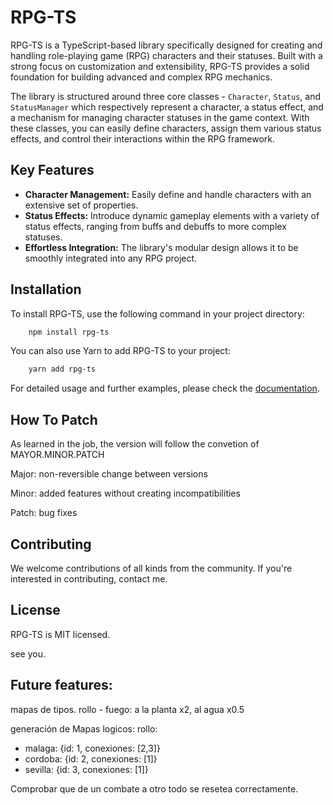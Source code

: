 # RPG-TS

RPG-TS is a TypeScript-based library specifically designed for creating and handling role-playing game (RPG) characters and their statuses. Built with a strong focus on customization and extensibility, RPG-TS provides a solid foundation for building advanced and complex RPG mechanics.

The library is structured around three core classes - `Character`, `Status`, and `StatusManager` which respectively represent a character, a status effect, and a mechanism for managing character statuses in the game context. With these classes, you can easily define characters, assign them various status effects, and control their interactions within the RPG framework.

## Key Features
- **Character Management:** Easily define and handle characters with an extensive set of properties.
- **Status Effects:** Introduce dynamic gameplay elements with a variety of status effects, ranging from buffs and debuffs to more complex statuses.
- **Effortless Integration:** The library's modular design allows it to be smoothly integrated into any RPG project.

## Installation

To install RPG-TS, use the following command in your project directory:

```bash
    npm install rpg-ts
```

You can also use Yarn to add RPG-TS to your project:

```bash
    yarn add rpg-ts
```

For detailed usage and further examples, please check the [documentation](https://github.com/adolecumberri/rpg-ts).

## How To Patch

As learned in the job, the version will follow the convetion of MAYOR.MINOR.PATCH

Major: non-reversible change between versions

Minor: added features without creating incompatibilities

Patch: bug fixes

## Contributing

We welcome contributions of all kinds from the community. If you're interested in contributing, contact me.

## License

RPG-TS is MIT licensed.

see you.


## Future features:

mapas de tipos.
rollo - fuego: a la planta x2, al agua x0.5

generación de Mapas logicos:
rollo:
- malaga: {id: 1, conexiones: [2,3]}
- cordoba: {id: 2, conexiones: [1]}
- sevilla: {id: 3, conexiones: [1]}

Comprobar que de un combate a otro todo se resetea correctamente.

